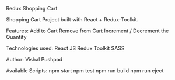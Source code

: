 Redux Shopping Cart

Shopping Cart Project built with React + Redux-Toolkit.


Features:
Add to Cart
Remove from Cart
Increment / Decrement the Quantity

Technologies used:
React JS
Redux Toolkit
SASS

Author:
Vishal Pushpad

Available Scripts:
npm start
npm test
npm run build
npm run eject

